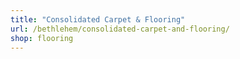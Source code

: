 ```yaml
---
title: "Consolidated Carpet & Flooring"
url: /bethlehem/consolidated-carpet-and-flooring/
shop: flooring
---
```

